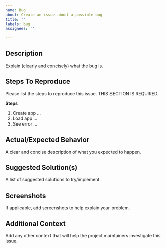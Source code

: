 ```yaml
---
name: Bug
about: Create an issue about a possible bug
title: ''
labels: bug
assignees: ''

---
```


## Description

Explain (clearly and concisely) what the bug is.

## Steps To Reproduce

Please list the steps to reproduce this issue. THIS SECTION IS REQUIRED.

**Steps**

1. Create app ...
2. Load app ...
3. See error ...

## Actual/Expected Behavior

A clear and concise description of what you expected to happen.

## Suggested Solution(s)

A list of suggested solutions to try/implement.

## Screenshots

If applicable, add screenshots to help explain your problem.

## Additional Context

Add any other context that will help the project maintainers investigate this issue.

